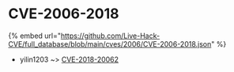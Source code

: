 # CVE-2006-2018
{% embed url="https://github.com/Live-Hack-CVE/full_database/blob/main/cves/2006/CVE-2006-2018.json" %}

* yilin1203 ~> [CVE-2018-20062](https://www.alice-snow.ru/2006/database/cve-2006-2018/cve-2018-20062-yilin1203)